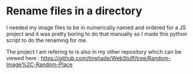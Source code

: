# Rename files in a directory
I needed my image files to be in numerically named and ordered for a JS project and it was pretty boring to do that manually so I made this python script to do the renaming for me.

The project I am refering to is also in my other repository which can be viewed here : https://github.com/tinshade/WebStuff/tree/Random-Image%2C-Random-Place
